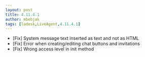 ```yaml
---
layout: post
title: 4.11.4.1
author: mbebjak
tags: [ladesk,LiveAgent,4.11.4.1]
---
```


- [Fix] System message text inserted as text and not as HTML
- [Fix] Error when creating/editing chat buttons and invitations
- [Fix] Wrong access level in init method
